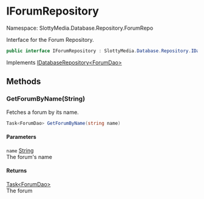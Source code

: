 # IForumRepository

Namespace: SlottyMedia.Database.Repository.ForumRepo

Interface for the Forum Repository.

```csharp
public interface IForumRepository : SlottyMedia.Database.Repository.IDatabaseRepository`1[[SlottyMedia.Database.Daos.ForumDao, SlottyMedia.Database, Version=1.0.0.0, Culture=neutral, PublicKeyToken=null]]
```

Implements [IDatabaseRepository&lt;ForumDao&gt;](./slottymedia.database.repository.idatabaserepository-1.md)

## Methods

### **GetForumByName(String)**

Fetches a forum by its name.

```csharp
Task<ForumDao> GetForumByName(string name)
```

#### Parameters

`name` [String](https://docs.microsoft.com/en-us/dotnet/api/system.string)<br>
The forum's name

#### Returns

[Task&lt;ForumDao&gt;](https://docs.microsoft.com/en-us/dotnet/api/system.threading.tasks.task-1)<br>
The forum
